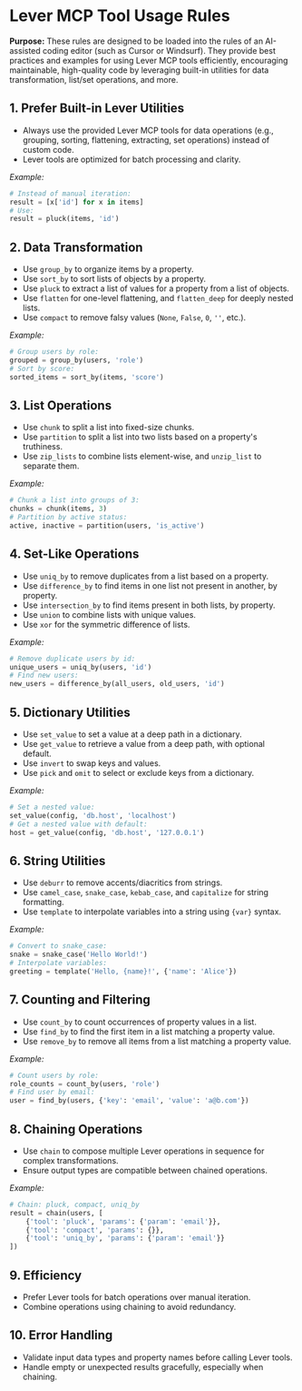 # Lever MCP Tool Usage Rules

**Purpose:**
These rules are designed to be loaded into the rules of an AI-assisted coding editor (such as Cursor or Windsurf). They provide best practices and examples for using Lever MCP tools efficiently, encouraging maintainable, high-quality code by leveraging built-in utilities for data transformation, list/set operations, and more.

## 1. Prefer Built-in Lever Utilities
- Always use the provided Lever MCP tools for data operations (e.g., grouping, sorting, flattening, extracting, set operations) instead of custom code.
- Lever tools are optimized for batch processing and clarity.

*Example:*
```python
# Instead of manual iteration:
result = [x['id'] for x in items]
# Use:
result = pluck(items, 'id')
```

## 2. Data Transformation
- Use `group_by` to organize items by a property.
- Use `sort_by` to sort lists of objects by a property.
- Use `pluck` to extract a list of values for a property from a list of objects.
- Use `flatten` for one-level flattening, and `flatten_deep` for deeply nested lists.
- Use `compact` to remove falsy values (`None`, `False`, `0`, `''`, etc.).

*Example:*
```python
# Group users by role:
grouped = group_by(users, 'role')
# Sort by score:
sorted_items = sort_by(items, 'score')
```

## 3. List Operations
- Use `chunk` to split a list into fixed-size chunks.
- Use `partition` to split a list into two lists based on a property's truthiness.
- Use `zip_lists` to combine lists element-wise, and `unzip_list` to separate them.

*Example:*
```python
# Chunk a list into groups of 3:
chunks = chunk(items, 3)
# Partition by active status:
active, inactive = partition(users, 'is_active')
```

## 4. Set-Like Operations
- Use `uniq_by` to remove duplicates from a list based on a property.
- Use `difference_by` to find items in one list not present in another, by property.
- Use `intersection_by` to find items present in both lists, by property.
- Use `union` to combine lists with unique values.
- Use `xor` for the symmetric difference of lists.

*Example:*
```python
# Remove duplicate users by id:
unique_users = uniq_by(users, 'id')
# Find new users:
new_users = difference_by(all_users, old_users, 'id')
```

## 5. Dictionary Utilities
- Use `set_value` to set a value at a deep path in a dictionary.
- Use `get_value` to retrieve a value from a deep path, with optional default.
- Use `invert` to swap keys and values.
- Use `pick` and `omit` to select or exclude keys from a dictionary.

*Example:*
```python
# Set a nested value:
set_value(config, 'db.host', 'localhost')
# Get a nested value with default:
host = get_value(config, 'db.host', '127.0.0.1')
```

## 6. String Utilities
- Use `deburr` to remove accents/diacritics from strings.
- Use `camel_case`, `snake_case`, `kebab_case`, and `capitalize` for string formatting.
- Use `template` to interpolate variables into a string using `{var}` syntax.

*Example:*
```python
# Convert to snake_case:
snake = snake_case('Hello World!')
# Interpolate variables:
greeting = template('Hello, {name}!', {'name': 'Alice'})
```

## 7. Counting and Filtering
- Use `count_by` to count occurrences of property values in a list.
- Use `find_by` to find the first item in a list matching a property value.
- Use `remove_by` to remove all items from a list matching a property value.

*Example:*
```python
# Count users by role:
role_counts = count_by(users, 'role')
# Find user by email:
user = find_by(users, {'key': 'email', 'value': 'a@b.com'})
```

## 8. Chaining Operations
- Use `chain` to compose multiple Lever operations in sequence for complex transformations.
- Ensure output types are compatible between chained operations.

*Example:*
```python
# Chain: pluck, compact, uniq_by
result = chain(users, [
    {'tool': 'pluck', 'params': {'param': 'email'}},
    {'tool': 'compact', 'params': {}},
    {'tool': 'uniq_by', 'params': {'param': 'email'}}
])
```

## 9. Efficiency
- Prefer Lever tools for batch operations over manual iteration.
- Combine operations using chaining to avoid redundancy.

## 10. Error Handling
- Validate input data types and property names before calling Lever tools.
- Handle empty or unexpected results gracefully, especially when chaining.
